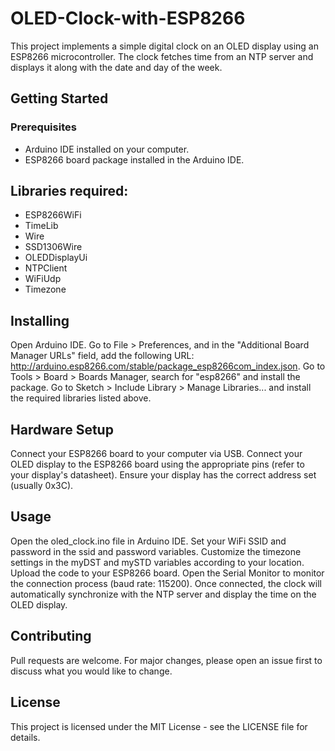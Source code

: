 # OLED-Clock-with-ESP8266

This project implements a simple digital clock on an OLED display using an ESP8266 microcontroller. The clock fetches time from an NTP server and displays it along with the date and day of the week.
## Getting Started
### Prerequisites
* Arduino IDE installed on your computer.
* ESP8266 board package installed in the Arduino IDE.
## Libraries required:
* ESP8266WiFi
* TimeLib
* Wire
* SSD1306Wire
* OLEDDisplayUi
* NTPClient
* WiFiUdp
* Timezone

## Installing

Open Arduino IDE.
Go to File > Preferences, and in the "Additional Board Manager URLs" field, add the following URL: http://arduino.esp8266.com/stable/package_esp8266com_index.json.
Go to Tools > Board > Boards Manager, search for "esp8266" and install the package.
Go to Sketch > Include Library > Manage Libraries... and install the required libraries listed above.

## Hardware Setup

Connect your ESP8266 board to your computer via USB.
Connect your OLED display to the ESP8266 board using the appropriate pins (refer to your display's datasheet).
Ensure your display has the correct address set (usually 0x3C).

## Usage

Open the oled_clock.ino file in Arduino IDE.
Set your WiFi SSID and password in the ssid and password variables.
Customize the timezone settings in the myDST and mySTD variables according to your location.
Upload the code to your ESP8266 board.
Open the Serial Monitor to monitor the connection process (baud rate: 115200).
Once connected, the clock will automatically synchronize with the NTP server and display the time on the OLED display.

## Contributing

Pull requests are welcome. For major changes, please open an issue first to discuss what you would like to change.
## License

This project is licensed under the MIT License - see the LICENSE file for details.
